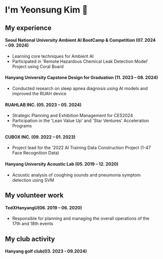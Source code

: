 I'm Yeonsung Kim 👋
===
My experience
---
#### Seoul National University Ambient AI BootCamp & Competition (07. 2024 – 09. 2024)
* Learning core techniques for Ambient AI
* Participated in 'Remote Hazardous Chemical Leak Detection Model' Project using Coral Board

#### Hanyang University Capstone Design for Graduation (11. 2023 – 08. 2024)
* Conducted research on sleep apnea diagnosis using AI models and improved the RUAH device

#### RUAHLAB INC. (05. 2023 – 05. 2024)
* Strategic Planning and Exhibition Management for CES2024
* Participation in the 'Lean Value Up' and 'Star Ventures' Acceleration Programs

#### CUBOX INC. (09. 2022 – 01. 2023)
* Project lead for the '2022 AI Training Data Construction Project (1-47 Face Recognition Data)

#### Hanyang University Acoustic Lab (05. 2019 – 12. 2020)
*  Acoustic analysis of coughing sounds and pneumonia symptom detection using SVM

My volunteer work
---
#### TedXHanyangU(06. 2019 – 06. 2020)
* Responsible for planning and managing the overall operations of the 17th and 18th events

My club activity
---
#### Hanyang golf club(03. 2023 - 09.2024)




  
